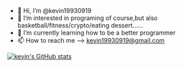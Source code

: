 - 👋 Hi, I’m @kevin19930919
- 👀 I’m interested in programing of course,but also basketball/fitness/crypto/eating dessert......
- 🌱 I’m currently learning how to be a better programmer
- 📫 How to reach me --> kevin19930919@gmail.com

<!---
kevin19930919/kevin19930919 is a ✨ special ✨ repository because its `README.md` (this file) appears on your GitHub profile.
You can click the Preview link to take a look at your changes.
--->
[![kevin's GitHub stats](https://github-readme-stats.vercel.app/api?username=kevin19930919)](https://github.com/anuraghazra/github-readme-stats)
